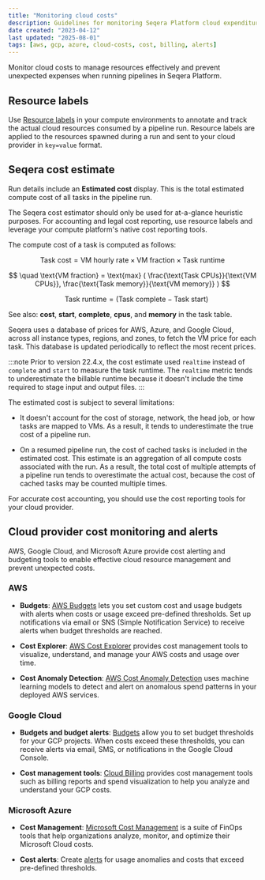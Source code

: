 ```yaml
---
title: "Monitoring cloud costs"
description: Guidelines for monitoring Seqera Platform cloud expenditure.
date created: "2023-04-12"
last updated: "2025-08-01"
tags: [aws, gcp, azure, cloud-costs, cost, billing, alerts]
---
```


Monitor cloud costs to manage resources effectively and prevent unexpected expenses when running pipelines in Seqera Platform.

## Resource labels 

Use [Resource labels](../resource-labels/overview) in your compute environments to annotate and track the actual cloud resources consumed by a pipeline run. Resource labels are applied to the resources spawned during a run and sent to your cloud provider in `key=value` format.

## Seqera cost estimate

Run details include an **Estimated cost** display. This is the total estimated compute cost of all tasks in the pipeline run.

The Seqera cost estimator should only be used for at-a-glance heuristic purposes. For accounting and legal cost reporting, use resource labels and leverage your compute platform's native cost reporting tools.

The compute cost of a task is computed as follows:

$$
\text{Task cost} = \text{VM hourly rate} \times \text{VM fraction} \times \text{Task runtime}
$$

$$
\quad \text{VM fraction} = \text{max} ( \frac{\text{Task CPUs}}{\text{VM CPUs}}, \frac{\text{Task memory}}{\text{VM memory}} )
$$

$$
\quad \text{Task runtime} = ( \text{Task complete} - \text{Task start} )
$$

See also: **cost**, **start**, **complete**, **cpus**, and **memory** in the task table.

Seqera uses a database of prices for AWS, Azure, and Google Cloud, across all instance types, regions, and zones, to fetch the VM price for each task. This database is updated periodically to reflect the most recent prices.

:::note
Prior to version 22.4.x, the cost estimate used `realtime` instead of `complete` and `start` to measure the task runtime. The `realtime` metric tends to underestimate the billable runtime because it doesn't include the time required to stage input and output files.
:::

The estimated cost is subject to several limitations:

- It doesn't account for the cost of storage, network, the head job, or how tasks are mapped to VMs. As a result, it tends to underestimate the true cost of a pipeline run.

- On a resumed pipeline run, the cost of cached tasks is included in the estimated cost. This estimate is an aggregation of all compute costs associated with the run. As a result, the total cost of multiple attempts of a pipeline run tends to overestimate the actual cost, because the cost of cached tasks may be counted multiple times.

For accurate cost accounting, you should use the cost reporting tools for your cloud provider.

## Cloud provider cost monitoring and alerts

AWS, Google Cloud, and Microsoft Azure provide cost alerting and budgeting tools to enable effective cloud resource management and prevent unexpected costs.


### AWS 

- **Budgets**: [AWS Budgets](https://docs.aws.amazon.com/cost-management/latest/userguide/budgets-managing-costs.html) lets you set custom cost and usage budgets with alerts when costs or usage exceed pre-defined thresholds. Set up notifications via email or SNS (Simple Notification Service) to receive alerts when budget thresholds are reached.

- **Cost Explorer**: [AWS Cost Explorer](https://docs.aws.amazon.com/cost-management/latest/userguide/ce-what-is.html) provides cost management tools to visualize, understand, and manage your AWS costs and usage over time.

- **Cost Anomaly Detection**: [AWS Cost Anomaly Detection](https://docs.aws.amazon.com/cost-management/latest/userguide/getting-started-ad.html) uses machine learning models to detect and alert on anomalous spend patterns in your deployed AWS services.

### Google Cloud 

- **Budgets and budget alerts**: [Budgets](https://cloud.google.com/billing/docs/how-to/budgets) allow you to set budget thresholds for your GCP projects. When costs exceed these thresholds, you can receive alerts via email, SMS, or notifications in the Google Cloud Console.

- **Cost management tools**: [Cloud Billing](https://cloud.google.com/billing/docs/onboarding-checklist) provides cost management tools such as billing reports and spend visualization to help you analyze and understand your GCP costs.

### Microsoft Azure 

- **Cost Management**: [Microsoft Cost Management](https://learn.microsoft.com/en-us/azure/cost-management-billing/costs/overview-cost-management) is a suite of FinOps tools that help organizations analyze, monitor, and optimize their Microsoft Cloud costs.

- **Cost alerts**: Create [alerts](https://learn.microsoft.com/en-us/azure/cost-management-billing/costs/overview-cost-management#monitor-costs-with-alerts) for usage anomalies and costs that exceed pre-defined thresholds.
